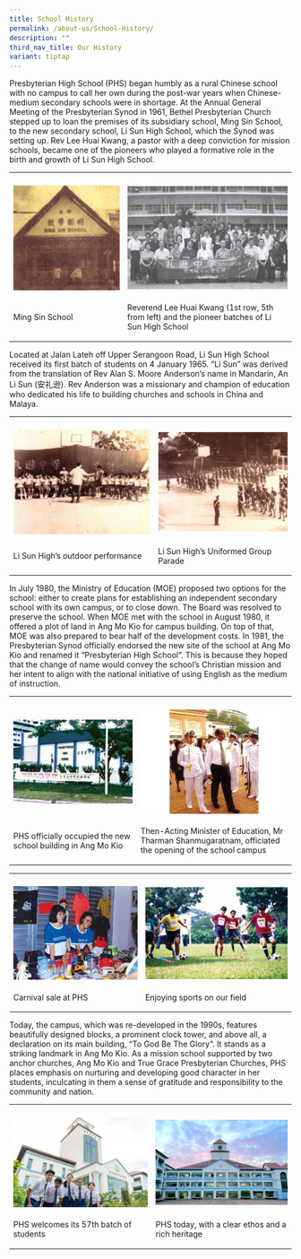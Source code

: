 ```yaml
---
title: School History
permalink: /about-us/School-History/
description: ""
third_nav_title: Our History
variant: tiptap
---
```

<p>Presbyterian High School (PHS) began humbly as a rural Chinese school
with no campus to call her own during the post-war years when Chinese-medium
secondary schools were in shortage. At the Annual General Meeting of the
Presbyterian Synod in 1961, Bethel Presbyterian Church stepped up to loan
the premises of its subsidiary school, Ming Sin School, to the new secondary
school, Li Sun High School, which the Synod was setting up. Rev Lee Huai
Kwang, a pastor with a deep conviction for mission schools, became one
of the pioneers who played a formative role in the birth and growth of
Li Sun High School.</p>
<table style="minWidth: 50px">
<colgroup>
<col>
<col>
</colgroup>
<tbody>
<tr>
<th rowspan="1" colspan="1">
<p></p>
</th>
<th rowspan="1" colspan="1">
<p></p>
</th>
</tr>
<tr>
<td rowspan="1" colspan="1">
<div class="isomer-image-wrapper">
<img style="width: 100%" height="auto" width="100%" alt="" src="/images/2023images/OurHistory/picture%201_ming%20sin%20schoolv1.jpg">
</div>
</td>
<td rowspan="1" colspan="1">
<div class="isomer-image-wrapper">
<img style="width: 100%" height="auto" width="100%" alt="" src="/images/2023images/OurHistory/picture%202_li%20sun%20high%20pioneers.png">
</div>
</td>
</tr>
<tr>
<td rowspan="1" colspan="1">
<p>Ming Sin School</p>
</td>
<td rowspan="1" colspan="1">
<p>Reverend Lee Huai Kwang (1st row, 5th from left) and the pioneer batches
of Li Sun High School</p>
</td>
</tr>
</tbody>
</table>
<p>Located at Jalan Lateh off Upper Serangoon Road, Li Sun High School received
its first batch of students on 4 January 1965. “Li Sun” was derived from
the translation of Rev Alan S. Moore Anderson’s name in Mandarin, An Li
Sun (安礼逊). Rev Anderson was a missionary and champion of education who
dedicated his life to building churches and schools in China and Malaya.</p>
<table style="minWidth: 50px">
<colgroup>
<col>
<col>
</colgroup>
<tbody>
<tr>
<th rowspan="1" colspan="1">
<p></p>
</th>
<th rowspan="1" colspan="1">
<p></p>
</th>
</tr>
<tr>
<td rowspan="1" colspan="1">
<div class="isomer-image-wrapper">
<img style="width: 100%" height="auto" width="100%" alt="" src="/images/2023images/OurHistory/picture%203v1.jpg">
</div>
</td>
<td rowspan="1" colspan="1">
<div class="isomer-image-wrapper">
<img style="width: 100%" height="auto" width="100%" alt="" src="/images/2023images/OurHistory/picture%204.jpg">
</div>
</td>
</tr>
<tr>
<td rowspan="1" colspan="1">
<p>Li Sun High’s outdoor performance</p>
</td>
<td rowspan="1" colspan="1">
<p>Li Sun High’s Uniformed Group Parade</p>
</td>
</tr>
</tbody>
</table>
<p>In July 1980, the Ministry of Education (MOE) proposed two options for
the school: either to create plans for establishing an independent secondary
school with its own campus, or to close down. The Board was resolved to
preserve the school. When MOE met with the school in August 1980, it offered
a plot of land in Ang Mo Kio for campus building. On top of that, MOE was
also prepared to bear half of the development costs. In 1981, the Presbyterian
Synod officially endorsed the new site of the school at Ang Mo Kio and
renamed it “Presbyterian High School”. This is because they hoped that
the change of name would convey the school’s Christian mission and her
intent to align with the national initiative of using English as the medium
of instruction.</p>
<table style="minWidth: 50px">
<colgroup>
<col>
<col>
</colgroup>
<tbody>
<tr>
<th rowspan="1" colspan="1">
<p></p>
</th>
<th rowspan="1" colspan="1">
<p></p>
</th>
</tr>
<tr>
<td rowspan="1" colspan="1">
<div class="isomer-image-wrapper">
<img style="width: 100%" height="auto" width="100%" alt="" src="/images/2023images/OurHistory/picture%205_phsv3.jpg">
</div>
</td>
<td rowspan="1" colspan="1">
<div class="isomer-image-wrapper">
<img style="width: 100%" height="auto" width="100%" alt="" src="/images/2023images/OurHistory/picture%206v3.jpg">
</div>
</td>
</tr>
<tr>
<td rowspan="1" colspan="1">
<p>PHS officially occupied the new school building in Ang Mo Kio</p>
</td>
<td rowspan="1" colspan="1">
<p>Then-Acting Minister of Education, Mr Tharman Shanmugaratnam, officiated
the opening of the school campus</p>
</td>
</tr>
</tbody>
</table>
<table style="minWidth: 50px">
<colgroup>
<col>
<col>
</colgroup>
<tbody>
<tr>
<th rowspan="1" colspan="1">
<p></p>
</th>
<th rowspan="1" colspan="1">
<p></p>
</th>
</tr>
<tr>
<td rowspan="1" colspan="1">
<div class="isomer-image-wrapper">
<img style="width: 100%" height="auto" width="100%" alt="" src="/images/2023images/OurHistory/picture%207v1.jpg">
</div>
</td>
<td rowspan="1" colspan="1">
<div class="isomer-image-wrapper">
<img style="width: 100%" height="auto" width="100%" alt="" src="/images/2023images/OurHistory/picture%208.jpg">
</div>
</td>
</tr>
<tr>
<td rowspan="1" colspan="1">
<p>Carnival sale at PHS</p>
</td>
<td rowspan="1" colspan="1">
<p>Enjoying sports on our field</p>
</td>
</tr>
</tbody>
</table>
<p>Today, the campus, which was re-developed in the 1990s, features beautifully
designed blocks, a prominent clock tower, and above all, a declaration
on its main building, “To God Be The Glory”. It stands as a striking landmark
in Ang Mo Kio. As a mission school supported by two anchor churches, Ang
Mo Kio and True Grace Presbyterian Churches, PHS places emphasis on nurturing
and developing good character in her students, inculcating in them a sense
of gratitude and responsibility to the community and nation.</p>
<table style="minWidth: 50px">
<colgroup>
<col>
<col>
</colgroup>
<tbody>
<tr>
<th rowspan="1" colspan="1">
<p></p>
</th>
<th rowspan="1" colspan="1">
<p></p>
</th>
</tr>
<tr>
<td rowspan="1" colspan="1">
<div class="isomer-image-wrapper">
<img style="width: 100%" height="auto" width="100%" alt="" src="/images/2023images/OurHistory/picture%209v1.jpg">
</div>
</td>
<td rowspan="1" colspan="1">
<div class="isomer-image-wrapper">
<img style="width: 100%" height="auto" width="100%" alt="" src="/images/2023images/OurHistory/picture%2010_phs%20building.jpeg">
</div>
</td>
</tr>
<tr>
<td rowspan="1" colspan="1">
<p>PHS welcomes its 57th batch of students</p>
</td>
<td rowspan="1" colspan="1">
<p>PHS today, with a clear ethos and a rich heritage</p>
</td>
</tr>
</tbody>
</table>
<p></p>